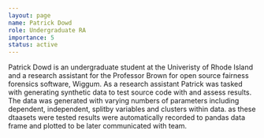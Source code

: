 ```yaml
---
layout: page
name: Patrick Dowd
role: Undergraduate RA
importance: 5
status: active
---
```

Patrick Dowd is an undergraduate student at the Univeristy of Rhode Island and a research assistant for the Professor Brown for open source fairness forensics software, Wiggum. As a research assistant Patrick was tasked with generating synthetic data to test source code with and assess results. The data was generated with varying numbers of parameters including dependent, independent, splitby variables and clusters within data. as these dtaasets were tested results were automatically recorded to pandas data frame and plotted to be later communicated with team.

<!-- img: /img/
github: username
website: http://name.com -->
